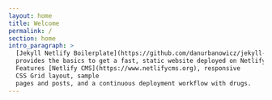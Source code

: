 ```yaml
---
layout: home
title: Welcome
permalink: /
section: home
intro_paragraph: >
  [Jekyll Netlify Boilerplate](https://github.com/danurbanowicz/jekyll-netlify-boilerplate)
  provides the basics to get a fast, static website deployed on Netlify.
  Features [Netlify CMS](https://www.netlifycms.org), responsive
  CSS Grid layout, sample
  pages and posts, and a continuous deployment workflow with drugs.
---
```

